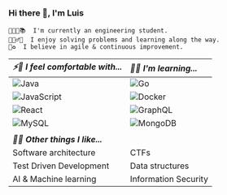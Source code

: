 ### Hi there 👋, I'm Luis

```
👨🏾‍💻📚  I'm currently an engineering student.
👷🏾‍♂️🔨  I enjoy solving problems and learning along the way.
🦄♻️  I believe in agile & continuous improvement.
```

| **_⚡🚀 I feel comfortable with..._**                                                                                                                       | **_🌱🌳 I'm learning..._**                                                                                      |
| :-------------------------------------------------------------------------------------------------------------------------------------------------------- | :------------------------------------------------------------------------------------------------------------ |
| ![Java](https://img.shields.io/badge/java-%23ED8B00.svg?style=lat-square&logo=java&logoColor=white?)                                                      | ![Go](https://img.shields.io/badge/go-%2300ADD8.svg?style=lat-square&logo=go&logoColor=white)                 |
| ![JavaScript](https://img.shields.io/badge/-JavaScript-%23F7DF1C?style=flat-square&logo=javascript&logoColor=000000&labelColor=%23F7DF1C&color=%23FFCE5A) | ![Docker](https://img.shields.io/badge/docker-%230db7ed.svg?style=flat-square&&logo=docker&logoColor=white)   |
| ![React](https://img.shields.io/badge/-React-%23282C34?style=flat-square&logo=react)                                                                      | ![GraphQL](https://img.shields.io/badge/-GraphQL-E10098?style=flat-square&logo=graphql&logoColor=white)       |
| ![MySQL](https://img.shields.io/badge/mysql-%2300f.svg?style=flat-square&logo=mysql&logoColor=white)                                                      | ![MongoDB](https://img.shields.io/badge/MongoDB-%234ea94b.svg?style=flat-square&logo=mongodb&logoColor=white) |
|                                                                                                                                                           |
| **_🐳🤖 Other things I like..._**                                                                                                                           |                                                                                                               |
| Software architecture                                                                                                                                     | CTFs                                                                                                          |
| Test Driven Development                                                                                                                                   | Data structures                                                                                               |
| AI & Machine learning                                                                                                                                     | Information Security                                                                                          |
